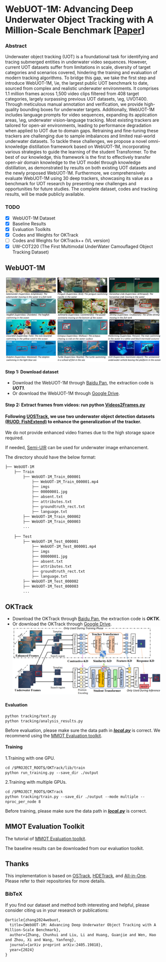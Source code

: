 # WebUOT-1M: Advancing Deep Underwater Object Tracking with A Million-Scale Benchmark [[Paper](https://arxiv.org/abs/2405.19818)]

### Abstract

Underwater object tracking (UOT) is a foundational task for identifying and tracing submerged entities in underwater video sequences. However, current UOT datasets suffer from limitations in scale, diversity of target categories and scenarios covered, hindering the training and evaluation of modern tracking algorithms. To bridge this gap, we take the first step and introduce WebUOT-1M, \ie, the largest public UOT benchmark to date, sourced from complex and realistic underwater environments. It comprises 1.1 million frames across 1,500 video clips filtered from 408 target categories, largely surpassing previous UOT datasets, \eg, UVOT400. Through meticulous manual annotation and verification, we provide high-quality bounding boxes for underwater targets. Additionally, WebUOT-1M includes language prompts for video sequences, expanding its application areas, \eg, underwater vision-language tracking. Most existing trackers are tailored for open-air environments, leading to performance degradation when applied to UOT due to domain gaps. Retraining and fine-tuning these trackers are challenging due to sample imbalances and limited real-world underwater datasets. To tackle these challenges, we propose a novel omni-knowledge distillation framework based on WebUOT-1M, incorporating various strategies to guide the learning of the student Transformer. To the best of our knowledge, this framework is the first to effectively transfer open-air domain knowledge to the UOT model through knowledge distillation, as demonstrated by results on both existing UOT datasets and the newly proposed WebUOT-1M. Furthermore, we comprehensively evaluate WebUOT-1M using 30 deep trackers, showcasing its value as a benchmark for UOT research by presenting new challenges and opportunities for future studies. The complete dataset, codes and tracking results, will be made publicly available.

### TODO
- [x] WebUOT-1M Dataset
- [x] Baseline Results
- [x] Evaluation Toolkits
- [x] Codes and Weights for OKTrack
- [ ] Codes and Weights for OKTrack++ (VL version)
- [x] UW-COT220 (The First Multimodal UnderWater Camouﬂaged Object Tracking Dataset)

## WebUOT-1M

![image](https://github.com/983632847/Awesome-Multimodal-Object-Tracking/blob/main/WebUOT-1M/WebUOT-1M.png)

#### Step 1: Download dataset
- Download the WebUOT-1M through [Baidu Pan](https://pan.baidu.com/s/1QW-yE_PU6wphp3xgDPSoXw?pwd=UOT1), the extraction code is ***UOT1***.
- Or download the WebUOT-1M through [Google Drive](https://drive.google.com/drive/folders/1VI1fVcClAyfdpCDqm_rjTFtipmfWoZhi?usp=sharing).
#### Step 2: Extract frames from videos: run python [Videos2Frames.py](https://github.com/983632847/Awesome-Multimodal-Object-Tracking/blob/main/WebUOT-1M/Videos2Frames.py)

#### Following [UOSTrack](https://github.com/LiYunfengLYF/UOSTrack), we use two underwater object detection datasets [(RUOD, FishExtend)](https://pan.baidu.com/s/1FEamVKM0QlqLimp0VJHu4A?pwd=UOD2) to enhance the generalization of the tracker.

We do not provide enhanced video frames due to the high storage space required. 

If needed, [Semi-UIR](https://github.com/Huang-ShiRui/Semi-UIR) can be used for underwater image enhancement.

The directory should have the below format:
```
├── WebUOT-1M
    ├── Train
        ├── WebUOT-1M_Train_000001
            ├── WebUOT-1M_Train_000001.mp4
            ├── imgs
            ├── 00000001.jpg
            ├── absent.txt
            ├── attributes.txt
            ├── groundtruth_rect.txt
            ├── language.txt
        ├── WebUOT-1M_Train_000002
        ├── WebUOT-1M_Train_000003
        ...

    ├── Test
        ├── WebUOT-1M_Test_000001
            ├── WebUOT-1M_Test_000001.mp4
            ├── imgs
            ├── 00000001.jpg
            ├── absent.txt
            ├── attributes.txt
            ├── groundtruth_rect.txt
            ├── language.txt
        ├── WebUOT-1M_Test_000002
        ├── WebUOT-1M_Test_000003
        ...

```

## OKTrack
- Download the OKTrack through [Baidu Pan](https://pan.baidu.com/s/1j3i_znyWOo9MI7I6_1tltA?pwd=OKTK), the extraction code is ***OKTK***.
- Or download the OKTrack through [Google Drive](https://drive.google.com/drive/folders/1yD0rizL9PuHmh3TLYzb1x3N2DI8kMrsr?usp=sharing).
![image](https://github.com/983632847/Awesome-Multimodal-Object-Tracking/blob/main/WebUOT-1M/OKTrack.png)


#### Evaluation   
```
python tracking/test.py
python tracking/analysis_results.py
```
Before evaluation, please make sure the data path in [***local.py***](./lib/test/evaluation/local.py) is correct.
We recommend using the [MMOT Evaluation toolkit](https://github.com/983632847/Awesome-Multimodal-Object-Tracking/tree/main/MMOT_Evaluation_Toolkit).


#### Training

1.Training with one GPU.
```
cd /$PROJECT_ROOT$/OKTrack/lib/train
python run_training.py --save_dir ./output
```

2.Training with multiple GPUs.
```
cd /$PROJECT_ROOT$/OKTrack
python tracking/train.py --save_dir ./output --mode multiple --nproc_per_node 8
```

Before training, please make sure the data path in [***local.py***](./lib/train/admin/local.py) is correct.


## MMOT Evaluation Toolkit
The tutorial of [MMOT Evaluation toolkit](https://github.com/983632847/Awesome-Multimodal-Object-Tracking/tree/main/MMOT_Evaluation_Toolkit).

The baseline results can be downloaded from our evaluation toolkit.


## Thanks
This implementation is based on [OSTrack](https://github.com/botaoye/OSTrack), [HDETrack](https://github.com/Event-AHU/EventVOT_Benchmark), and [All-in-One](https://github.com/983632847/All-in-One). Please refer to their repositories for more details.


### BibTeX
If you find our dataset and method both interesting and helpful, please consider citing us in your research or publications:

    @article{zhang2024webuot,
      title={WebUOT-1M: Advancing Deep Underwater Object Tracking with A Million-Scale Benchmark},
      author={Zhang, Chunhui and Liu, Li and Huang, Guanjie and Wen, Hao and Zhou, Xi and Wang, Yanfeng},
      journal={arXiv preprint arXiv:2405.19818},
      year={2024}
    }
